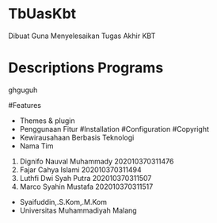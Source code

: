 # TbUasKbt
Dibuat Guna Menyelesaikan Tugas Akhir KBT 

# Descriptions Programs
ghguguh

#Features
- Themes & plugin
- Penggunaan Fitur
#Installation
#Configuration
#Copyright
- Kewirausahaan Berbasis Teknologi
- Nama Tim
1. Dignifo Nauval Muhammady 202010370311476
2. Fajar Cahya Islami 202010370311494
3. Luthfi Dwi Syah Putra 202010370311507
4. Marco Syahin Mustafa 202010370311517
- Syaifuddin,.S.Kom,.M.Kom
- Universitas Muhammadiyah Malang
